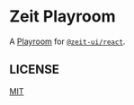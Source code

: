 # Zeit Playroom

A [Playroom](https://github.com/seek-oss/playroom) for [`@zeit-ui/react`](https://react.zeit-ui.co/).

## LICENSE

[MIT](https://github.com/zeit-ui/react/blob/master/LICENSE)
